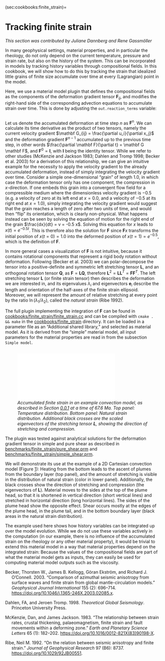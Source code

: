 (sec:cookbooks:finite_strain)=
# Tracking finite strain

*This section was contributed by Juliane Dannberg and Rene Gassm&ouml;ller*

In many geophysical settings, material properties, and in particular the
rheology, do not only depend on the current temperature, pressure and strain
rate, but also on the history of the system. This can be incorporated in
models by tracking history variables through compositional fields. In this
cookbook, we will show how to do this by tracking the strain that idealized
little grains of finite size accumulate over time at every (Lagrangian) point
in the model.

Here, we use a material model plugin that defines the compositional fields as
the components of the deformation gradient tensor $\mathbf F_{ij}$, and
modifies the right-hand side of the corresponding advection equations to
accumulate strain over time. This is done by adjusting the
`out.reaction_terms` variable:

``` c++
```

Let us denote the accumulated deformation at time step $n$ as $\mathbf F^n$.
We can calculate its time derivative as the product of two tensors, namely the
current velocity gradient $\mathbf G_{ij} = \frac{\partial u_i}{\partial x_j}$
and the deformation gradient $\mathbf F^{n-1}$ accumulated up to the previous
time step, in other words
$\frac{\partial \mathbf F}{\partial t} = \mathbf G \mathbf F$, and
$\mathbf F^0 = \mathbf I$, with $\mathbf I$ being the identity tensor. While
we refer to other studies (McKenzie and Jackson 1983; Dahlen and Tromp 1998;
Becker et al. 2003) for a derivation of this relationship, we can give an
intuitive example for the necessity to apply the velocity gradient to the
already accumulated deformation, instead of simply integrating the velocity
gradient over time. Consider a simple one-dimensional &ldquo;grain&rdquo; of
length $1.0$, in which case the deformation tensor only has one component, the
compression in $x$-direction. If one embeds this grain into a convergent flow
field for a compressible medium where the dimensionless velocity gradient is
$-0.5$ (e.g. a velocity of zero at its left end at $x=0.0$, and a velocity of
$-0.5$ at its right end at $x=1.0$), simply integrating the velocity gradient
would suggest that the grain reaches a length of zero after two units of time,
and would then &ldquo;flip&rdquo; its orientation, which is clearly
non-physical. What happens instead can be seen by solving the equation of
motion for the right end of the grain $\frac{dx}{dt} = v = -0.5 x$. Solving
this equation for $x$ leads to $x(t) = e^{-0.5t}$. This is therefore also the
solution for $\mathbf F$ since $\mathbf F x$ transforms the initial position
of $x(t=0)=1.0$ into the deformed position of $x(t=1) = e^{-0.5}$, which is
the definition of $\mathbf F$.

In more general cases a visualization of $\mathbf F$ is not intuitive, because
it contains rotational components that represent a rigid body rotation without
deformation. Following (Becker et al. 2003) we can polar-decompose the tensor
into a positive-definite and symmetric left stretching tensor $\mathbf L$, and
an orthogonal rotation tensor $\mathbf Q$, as
$\mathbf F = \mathbf L \mathbf Q$, therefore
$\mathbf L^2 = \mathbf L \mathbf L^T = \mathbf F \mathbf F^T$. The left
stretching tensor $\mathbf L$ (or finite strain tensor) then describes the
deformation we are interested in, and its eigenvalues $\lambda_i$ and
eigenvectors $\mathbf e_i$ describe the length and orientation of the
half-axes of the finite strain ellipsoid. Moreover, we will represent the
amount of relative stretching at every point by the ratio
$\ln(\lambda_1/\lambda_2)$, called the *natural strain* (Ribe 1992).

The full plugin implementing the integration of $\mathbf F$ can be found in
[cookbooks/finite_strain/finite_strain.cc][] and can be compiled with
`cmake . && make` in the [cookbooks/finite_strain][] directory. It can be
loaded in a parameter file as an &ldquo;Additional shared library,&rdquo; and
selected as material model. As it is derived from the &ldquo;simple&rdquo;
material model, all input parameters for the material properties are read in
from the subsection `Simple model`.

``` prmfile
```

<figure>
<embed src="cookbooks/finite_strain/doc/finite_strain.pdf" id="fig:finite_strain" style="width:75.0%" /><figcaption aria-hidden="true"><em>Accumulated finite strain in an example convection model, as described in Section <a href="#sec:finite-strain" data-reference-type="ref" data-reference="sec:finite-strain">0.0.1</a> at a time of 67.6&#xA0;Ma. Top panel: Temperature distribution. Bottom panel: Natural strain distribution. Additional black crosses are the scaled eigenvectors of the stretching tensor <span class="math inline"><strong>L</strong></span>, showing the direction of stretching and compression.</em></figcaption>
</figure>

The plugin was tested against analytical solutions for the deformation
gradient tensor in simple and pure shear as described in
[benchmarks/finite_strain/pure_shear.prm][] and
[benchmarks/finite_strain/simple_shear.prm][].

We will demonstrate its use at the example of a 2D Cartesian convection model
(Figure&nbsp;[1][]): Heating from the bottom leads to the ascent of plumes
from the boundary layer (top panel), and the amount of stretching is visible
in the distribution of natural strain (color in lower panel). Additionally,
the black crosses show the direction of stretching and compression (the
eigenvectors of $\mathbf L$). Material moves to the sides at the top of the
plume head, so that it is shortened in vertical direction (short vertical
lines) and stretched in horizontal direction (long horizontal lines). The
sides of the plume head show the opposite effect. Shear occurs mostly at the
edges of the plume head, in the plume tail, and in the bottom boundary layer
(black areas in the natural strain distribution).

The example used here shows how history variables can be integrated up over
the model evolution. While we do not use these variables actively in the
computation (in our example, there is no influence of the accumulated strain
on the rheology or any other material property), it would be trivial to extend
this material model in a way that material properties depend on the integrated
strain: Because the values of the compositional fields are part of what the
material model gets as inputs, they can easily be used for computing material
model outputs such as the viscosity.

<div id="refs" class="references csl-bib-body hanging-indent">

<div id="ref-Becker2003" class="csl-entry">

Becker, Thorsten W., James B. Kellogg, G&ouml;ran Ekstr&ouml;m, and Richard J.
O&rsquo;Connell. 2003. &ldquo;<span class="nocase">Comparison of azimuthal
seismic anisotropy from surface waves and finite strain from global
mantle-circulation models</span>.&rdquo; *Geophysical Journal International*
155 (2): 696&ndash;714. <https://doi.org/10.1046/j.1365-246X.2003.02085.x>.

</div>

<div id="ref-dahlen1998theoretical" class="csl-entry">

Dahlen, FA, and Jeroen Tromp. 1998. *Theoretical Global Seismology*. Princeton
University Press.

</div>

<div id="ref-McKenzie1983" class="csl-entry">

McKenzie, Dan, and James Jackson. 1983. &ldquo;<span class="nocase">The
relationship between strain rates, crustal thickening, palaeomagnetism, finite
strain and fault movements within a deforming zone</span>.&rdquo; *Earth and
Planetary Science Letters* 65 (1): 182&ndash;202.
<https://doi.org/10.1016/0012-821X(83)90198-X>.

</div>

<div id="ref-Ribe1992" class="csl-entry">

Ribe, Neil M. 1992. &ldquo;<span class="nocase">On the relation between
seismic anisotropy and finite strain</span>.&rdquo; *Journal of Geophysical
Research* 97 (B6): 8737. <https://doi.org/10.1029/92JB00551>.

</div>

</div>

  [cookbooks/finite_strain/finite_strain.cc]: cookbooks/finite_strain/finite_strain.cc
  [cookbooks/finite_strain]: cookbooks/finite_strain
  [benchmarks/finite_strain/pure_shear.prm]: benchmarks/finite_strain/pure_shear.prm
  [benchmarks/finite_strain/simple_shear.prm]: benchmarks/finite_strain/simple_shear.prm
  [1]: #fig:finite_strain

